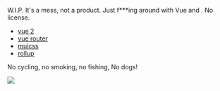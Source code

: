 
W.I.P. It's a mess, not a product. Just f***ing around with Vue and <canvas>. No license.

* [vue 2](https://vuejs.org/)
* [vue router](https://router.vuejs.org/en/)
* [muicss](https://www.muicss.com/)
* [rollup](https://rollupjs.org/)

No cycling, no smoking, no fishing, No dogs!

![](https://media.giphy.com/media/U1Y2zn1vyzNGE/giphy.gif)
